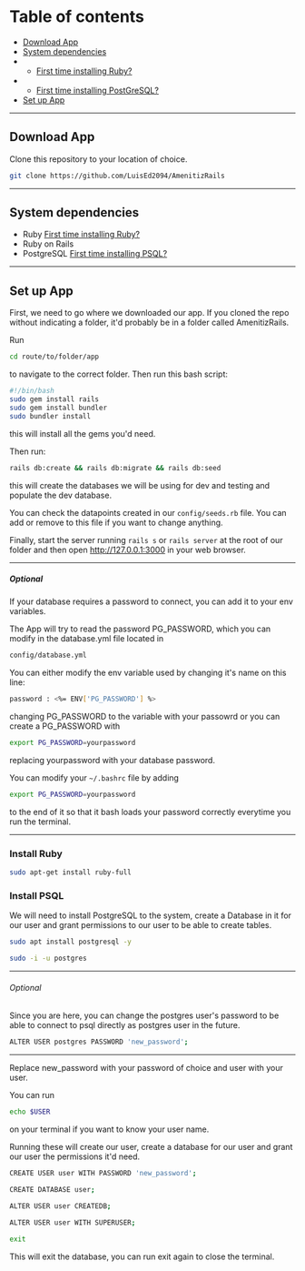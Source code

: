# Table of contents

- [Download App](#download-app)
- [System dependencies](#system-dependencies)
- - [First time installing Ruby?](#install-ruby)
- - [First time installing PostGreSQL?](#first-time-installing-psql)
- [Set up App](#set-up-app)

---
## Download App

Clone this repository to your location of choice.

```bash
git clone https://github.com/LuisEd2094/AmenitizRails
```
---

## System dependencies

- Ruby [First time installing Ruby?](#install-ruby)
- Ruby on Rails
- PostgreSQL [First time installing PSQL?](#install-psql)

---



## Set up App

First, we need to go where we downloaded our app. If you cloned the repo without indicating a folder, it'd probably be in a folder called AmenitizRails. 

Run

```bash
cd route/to/folder/app
```

to navigate to the correct folder. Then run this bash script: 
```bash
#!/bin/bash
sudo gem install rails
sudo gem install bundler
sudo bundler install
```

this will install all the gems you'd need.

Then run:

```bash
rails db:create && rails db:migrate && rails db:seed
```

this will create the databases we will be using for dev and testing and populate the dev database. 

You can check the datapoints created in our ```config/seeds.rb``` file. You can add or remove to this file if you want to change anything.

Finally, start the server running ```rails s``` or ```rails server``` at the root of our folder and then open http://127.0.0.1:3000 in your web browser.


---
##### Optional

If your database requires a password to connect, you can add it to your env variables. 

The App will try to read the password PG_PASSWORD, which you can modify in the database.yml file located in 

```bash
config/database.yml
```

You can either modify the env variable used by changing it's name on this line:

```bash
password : <%= ENV['PG_PASSWORD'] %>
```

changing PG_PASSWORD to the variable with your passowrd or you can create a PG_PASSWORD with

```bash
export PG_PASSWORD=yourpassword
```

replacing yourpassword with your database password.

You can modify your ```~/.bashrc``` file by adding 

```bash
export PG_PASSWORD=yourpassword
```
to the end of it so that it bash loads your password correctly everytime you run the terminal.

---
### Install Ruby

```bash
sudo apt-get install ruby-full
```


### Install PSQL

We will need to install PostgreSQL to the system, create a Database in it for our user and grant permissions to our user to be able to create tables.

```bash
sudo apt install postgresql -y
```
```bash
sudo -i -u postgres
```



---
###### Optional 

Since you are here, you can change the postgres user's password to be able to connect to psql directly as postgres user
in the future.

```bash
ALTER USER postgres PASSWORD 'new_password';
```
---

Replace new_password with your password of choice and user with your user.

You can run 
```bash
echo $USER
```
on your terminal if you want to know your user name.

Running these will create our user, create a database for our user and grant our user the permissions it'd need. 

```bash
CREATE USER user WITH PASSWORD 'new_password';

CREATE DATABASE user;

ALTER USER user CREATEDB;

ALTER USER user WITH SUPERUSER;

exit
```

This will exit the database, you can run exit again to close the terminal. 